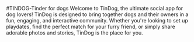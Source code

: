 #TINDOG-Tinder for dogs
Welcome to TinDog, the ultimate social app for dog lovers! TinDog is designed to bring together dogs and their owners in a fun, engaging, and interactive community. Whether you're looking to set up playdates, find the perfect match for your furry friend, or simply share adorable photos and stories, TinDog is the place for you.
